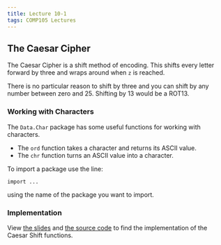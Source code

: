 ```yaml
---
title: Lecture 10-1
tags: COMP105 Lectures
---
```

## The Caesar Cipher
The Caesar Cipher is a shift method of encoding. This shifts every letter forward by three and wraps around when `z` is reached.

There is no particular reason to shift by three and you can shift by any number between zero and 25. Shifting by 13 would be a ROT13.

### Working with Characters
The `Data.Char` package has some useful functions for working with characters. 

* The `ord` function takes a character and returns its ASCII value.
* The `chr` function turns an ASCII value into a character.

To import a package use the line:

```
import ...
```

using the name of the package you want to import.

### Implementation

View [the slides]({{site.baseurl}}/assets/comp105/lectures/2020-11-02-1.pdf) and [the source code]({{site.baseurl}}/assets/comp105/lectures/2020-11-02.hs) to find the implementation of the Caesar Shift functions.
